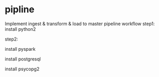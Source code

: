 # pipline
Implement ingest &amp; transform &amp; load to master pipeline workflow
step1:
install python2

step2:

install pyspark

install postgresql

install psycopg2
